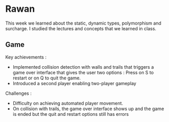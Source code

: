 # Rawan
This week we learned about the static, dynamic types, polymorphism and surcharge. I studied the lectures and concepts that we learned in class.
## Game 
Key achievements : 
-  Implemented collision detection with walls and trails that triggers a game over interface that gives the user two options : Press on S to restart or on Q to quit the game.
-  Introduced a second player enabling two-player gameplay

Challenges : 
- Difficulty on achieving automated player movement.
- On collision with trails, the game over interface shows up and the game is ended but the quit and restart options still has errors
